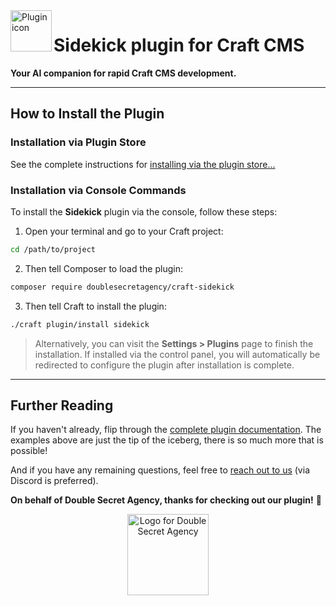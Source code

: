<img width="66" align="left" src="https://plugins.doublesecretagency.com/sidekick/images/icon.svg?v=2" alt="Plugin icon">

# Sidekick plugin for Craft CMS

**Your AI companion for rapid Craft CMS development.**

---

## How to Install the Plugin

### Installation via Plugin Store

See the complete instructions for [installing via the plugin store...](https://plugins.doublesecretagency.com/sidekick/getting-started/#installation-via-plugin-store)

### Installation via Console Commands

To install the **Sidekick** plugin via the console, follow these steps:

1. Open your terminal and go to your Craft project:

```sh
cd /path/to/project
```

2. Then tell Composer to load the plugin:

```sh
composer require doublesecretagency/craft-sidekick
```

3. Then tell Craft to install the plugin:

```sh
./craft plugin/install sidekick
```

>Alternatively, you can visit the **Settings > Plugins** page to finish the installation. If installed via the control panel, you will automatically be redirected to configure the plugin after installation is complete.

---

## Further Reading

If you haven't already, flip through the [complete plugin documentation](https://plugins.doublesecretagency.com/sidekick/). The examples above are just the tip of the iceberg, there is so much more that is possible!

And if you have any remaining questions, feel free to [reach out to us](https://www.doublesecretagency.com/contact) (via Discord is preferred).

**On behalf of Double Secret Agency, thanks for checking out our plugin!** 🍺

<p align="center">
    <img width="130" src="https://www.doublesecretagency.com/resources/images/dsa-transparent.png" alt="Logo for Double Secret Agency">
</p>
